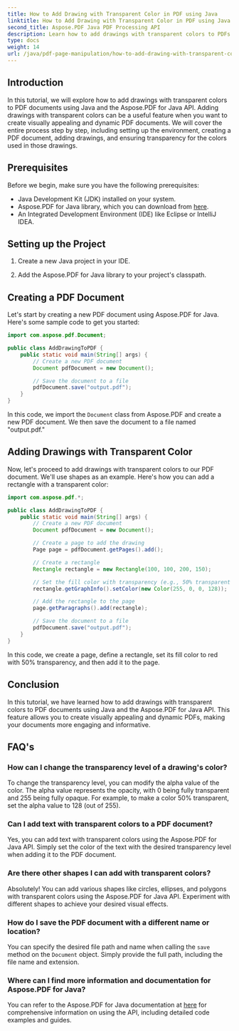```yaml
---
title: How to Add Drawing with Transparent Color in PDF using Java
linktitle: How to Add Drawing with Transparent Color in PDF using Java
second_title: Aspose.PDF Java PDF Processing API
description: Learn how to add drawings with transparent colors to PDFs using Java and Aspose.PDF for Java. Create dynamic, visually appealing PDFs with step-by-step guidance and code examples.
type: docs
weight: 14
url: /java/pdf-page-manipulation/how-to-add-drawing-with-transparent-color-in-pdf-using-java/
---
```


## Introduction

In this tutorial, we will explore how to add drawings with transparent colors to PDF documents using Java and the Aspose.PDF for Java API. Adding drawings with transparent colors can be a useful feature when you want to create visually appealing and dynamic PDF documents. We will cover the entire process step by step, including setting up the environment, creating a PDF document, adding drawings, and ensuring transparency for the colors used in those drawings.

## Prerequisites

Before we begin, make sure you have the following prerequisites:

- Java Development Kit (JDK) installed on your system.
- Aspose.PDF for Java library, which you can download from [here](https://releases.aspose.com/pdf/java/).
- An Integrated Development Environment (IDE) like Eclipse or IntelliJ IDEA.

## Setting up the Project

1. Create a new Java project in your IDE.

2. Add the Aspose.PDF for Java library to your project's classpath.

## Creating a PDF Document

Let's start by creating a new PDF document using Aspose.PDF for Java. Here's some sample code to get you started:

```java
import com.aspose.pdf.Document;

public class AddDrawingToPDF {
    public static void main(String[] args) {
        // Create a new PDF document
        Document pdfDocument = new Document();

        // Save the document to a file
        pdfDocument.save("output.pdf");
    }
}
```

In this code, we import the `Document` class from Aspose.PDF and create a new PDF document. We then save the document to a file named "output.pdf."

## Adding Drawings with Transparent Color

Now, let's proceed to add drawings with transparent colors to our PDF document. We'll use shapes as an example. Here's how you can add a rectangle with a transparent color:

```java
import com.aspose.pdf.*;

public class AddDrawingToPDF {
    public static void main(String[] args) {
        // Create a new PDF document
        Document pdfDocument = new Document();

        // Create a page to add the drawing
        Page page = pdfDocument.getPages().add();

        // Create a rectangle
        Rectangle rectangle = new Rectangle(100, 100, 200, 150);

        // Set the fill color with transparency (e.g., 50% transparent red)
        rectangle.getGraphInfo().setColor(new Color(255, 0, 0, 128));

        // Add the rectangle to the page
        page.getParagraphs().add(rectangle);

        // Save the document to a file
        pdfDocument.save("output.pdf");
    }
}
```

In this code, we create a page, define a rectangle, set its fill color to red with 50% transparency, and then add it to the page.

## Conclusion

In this tutorial, we have learned how to add drawings with transparent colors to PDF documents using Java and the Aspose.PDF for Java API. This feature allows you to create visually appealing and dynamic PDFs, making your documents more engaging and informative.

## FAQ's

### How can I change the transparency level of a drawing's color?

To change the transparency level, you can modify the alpha value of the color. The alpha value represents the opacity, with 0 being fully transparent and 255 being fully opaque. For example, to make a color 50% transparent, set the alpha value to 128 (out of 255).

### Can I add text with transparent colors to a PDF document?

Yes, you can add text with transparent colors using the Aspose.PDF for Java API. Simply set the color of the text with the desired transparency level when adding it to the PDF document.

### Are there other shapes I can add with transparent colors?

Absolutely! You can add various shapes like circles, ellipses, and polygons with transparent colors using the Aspose.PDF for Java API. Experiment with different shapes to achieve your desired visual effects.

### How do I save the PDF document with a different name or location?

You can specify the desired file path and name when calling the `save` method on the `Document` object. Simply provide the full path, including the file name and extension.

### Where can I find more information and documentation for Aspose.PDF for Java?

You can refer to the Aspose.PDF for Java documentation at [here](https://reference.aspose.com/pdf/java/) for comprehensive information on using the API, including detailed code examples and guides.
